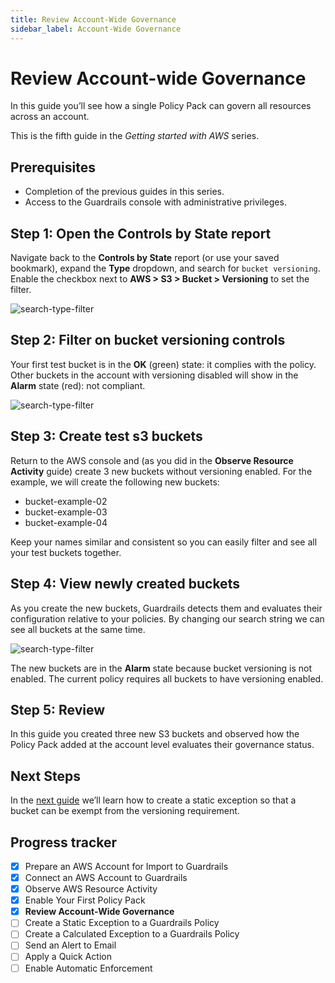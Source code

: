 ```yaml
---
title: Review Account-Wide Governance
sidebar_label: Account-Wide Governance
---
```



# Review Account-wide Governance

In this guide you’ll see how a single Policy Pack can govern all resources across an account.

This is the fifth guide in the *Getting started with AWS* series.

## Prerequisites

- Completion of the previous guides in this series.
- Access to the Guardrails console with administrative privileges.

## Step 1: Open the Controls by State report

Navigate back to the **Controls by State** report (or use your saved bookmark), expand the **Type** dropdown, and search for `bucket versioning`. Enable the checkbox next to **AWS > S3 > Bucket > Versioning** to set the filter. 

<p><img alt="search-type-filter" src="/images/docs/guardrails/getting-started/getting-started-aws/enable-policy-pack/search-type-filter.png"/></p>

## Step 2: Filter on bucket versioning controls

Your first test bucket is in the **OK** (green) state: it complies with the policy. Other buckets in the account with versioning disabled will show in the **Alarm** state (red): not compliant.

<p><img alt="search-type-filter" src="/images/docs/guardrails/getting-started/getting-started-aws/review-account-wide/filter-applied.png"/></p>


## Step 3: Create test s3 buckets

Return to the AWS console and (as you did in the **Observe Resource Activity** guide) create 3 new buckets without versioning enabled.  For the example, we will create the following new buckets:

- bucket-example-02
- bucket-example-03
- bucket-example-04

Keep your names similar and consistent so you can easily filter and see all your test buckets together.

## Step 4: View newly created buckets

As you create the new buckets, Guardrails detects them and evaluates their configuration relative to your policies. By changing our search string we can see all buckets at the same time.

<p><img alt="search-type-filter" src="/images/docs/guardrails/getting-started/getting-started-aws/review-account-wide/new-buckets-in-alarm.png"/></p>

The new buckets are in the **Alarm** state because bucket versioning is not enabled. The current policy requires all buckets to have versioning enabled.

## Step 5: Review

In this guide you created three new S3 buckets and observed how the Policy Pack added at the account level evaluates their governance status.

## Next Steps

In the [next guide](/guardrails/docs/getting-started/getting-started-aws/create-static-exception) we’ll learn how to create a static exception so that a bucket can be exempt from the versioning requirement. 

## Progress tracker
- [x] Prepare an AWS Account for Import to Guardrails
- [x] Connect an AWS Account to Guardrails
- [x] Observe AWS Resource Activity
- [x] Enable Your First Policy Pack
- [x] **Review Account-Wide Governance**
- [ ] Create a Static Exception to a Guardrails Policy
- [ ] Create a Calculated Exception to a Guardrails Policy
- [ ] Send an Alert to Email
- [ ] Apply a Quick Action
- [ ] Enable Automatic Enforcement
